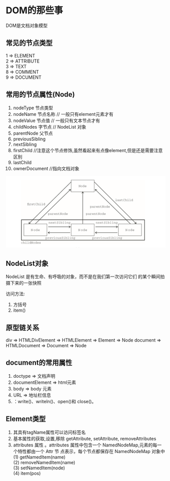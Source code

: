 # DOM的那些事
DOM是文档对象模型

## 常见的节点类型
1 => ELEMENT  
2 => ATTRIBUTE  
3 => TEXT   
8 => COMMENT  
9 => DOCUMENT 

## 常用的节点属性(Node)
1. nodeType     节点类型
2. nodeName     节点名称    // 一般只有element元素才有
3. nodeValue    节点值      // 一般只有文本节点才有 
4. childNodes   字节点      // NodeList 对象
5. parentNode   父节点
6. previousSibling 
7. nextSibling 
8. firstChild   //注意这个节点修饰,虽然看起来有点像element,但是还是需要注意区别
9. lastChild 
10. ownerDocument         //指向文档对象

<img src="./../IMAGES/node节点关系图.png">

## NodeList对象
NodeList 是有生命、有呼吸的对象，而不是在我们第一次访问它们 的某个瞬间拍摄下来的一张快照

访问方法:
1. 方括号
2. item()


## 原型链关系
div => HTMLDivElement => HTMLElement => Element => Node
document => HTMLDocument => Document => Node

## document的常用属性
1. doctype  => 文档声明
2. documentElement => html元素
3. body => body 元素
4. URL => 地址栏信息
4. ：write()、writeln()、open()和 close()。

## Element类型
1. 其具有tagName属性可以访问标签名
2. 基本属性的获取,设置,移除 getAttribute, setAttribute, removeAttributes
3. attributes 属性 。attributes 属性中包含一个 NamedNodeMap,元素的每一个特性都由一个 Attr 节 点表示，每个节点都保存在 NamedNodeMap 对象中   
(1) getNamedItem(name)  
(2) removeNamedItem(name)   
(3) setNamedItem(node)  
(4) item(pos)
